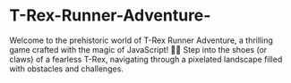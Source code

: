 # T-Rex-Runner-Adventure-
Welcome to the prehistoric world of T-Rex Runner Adventure, a thrilling game crafted with the magic of JavaScript! 🚀🌐 Step into the shoes (or claws) of a fearless T-Rex, navigating through a pixelated landscape filled with obstacles and challenges.
